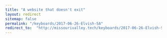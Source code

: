 ```yaml
---
title: "A website that doesn't exit"
layout: redirect
sitemap: false
permalink: "/keyboards/2017-06-26-Elvish-SA"
redirect_to:  "http://missourivalley.tech/keyboards/2017-06-26-Elvish-SA"
---
```

